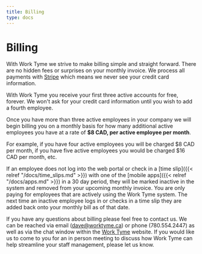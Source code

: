 ```yaml
---
title: Billing
type: docs
---
```


# Billing

With Work Tyme we strive to make billing simple and straight forward. There are no hidden fees or surprises on your monthly invoice. We process all payments with <a href="https://stripe.com" target_blank>Stripe</a> which means we never see your credit card information.

With Work Tyme you receive your first three active accounts for free, forever. We won't ask for your credit card information until you wish to add a fourth employee.

Once you have more than three active employees in your company we will begin billing you on a monthly basis for how many additional active employees you have at a rate of **$8 CAD, per active employee per month**.

For example, if you have four active employees you will be charged $8 CAD per month, if you have five active employees you would be charged $16 CAD per month, etc.

If an employee does not log into the web portal or check in a [time slip]({{< relref "/docs/time_slips.md" >}}) with one of the [mobile apps]({{< relref "/docs/apps.md" >}}) in a 30 day period, they will be marked inactive in the system and removed from your upcoming monthly invoice. You are only paying for employees that are actively using the Work Tyme system. The next time an inactive employee logs in or checks in a time slip they are added back onto your monthly bill as of that date.

If you have any questions about billing please feel free to contact us. We can be reached via email (dave@worktyme.ca) or phone (780.554.2447) as well as via the chat window within the <a href="https://worktyme.ca" target_blank>Work Tyme</a> website. If you would like us to come to you for an in person meeting to discuss how Work Tyme can help streamline your staff management, please let us know.
